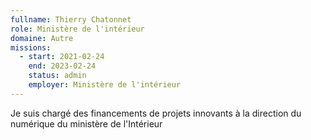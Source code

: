```yaml
---
fullname: Thierry Chatonnet
role: Ministère de l'intérieur
domaine: Autre
missions:
  - start: 2021-02-24
    end: 2023-02-24
    status: admin
    employer: Ministère de l'intérieur
---
```

Je suis chargé des financements de projets innovants à la direction du numérique du ministère de l'Intérieur
